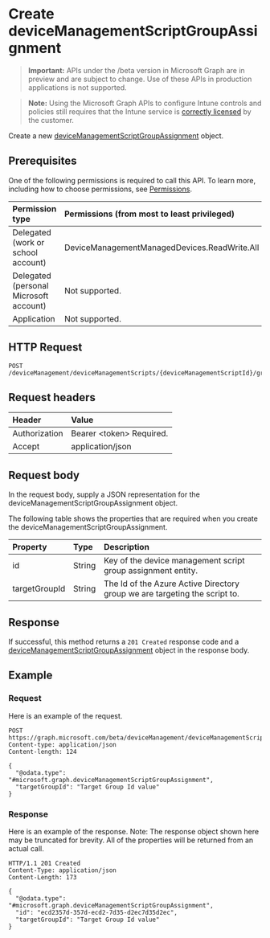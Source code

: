 ﻿# Create deviceManagementScriptGroupAssignment

> **Important:** APIs under the /beta version in Microsoft Graph are in preview and are subject to change. Use of these APIs in production applications is not supported.

> **Note:** Using the Microsoft Graph APIs to configure Intune controls and policies still requires that the Intune service is [correctly licensed](https://go.microsoft.com/fwlink/?linkid=839381) by the customer.

Create a new [deviceManagementScriptGroupAssignment](../resources/intune_devices_devicemanagementscriptgroupassignment.md) object.
## Prerequisites
One of the following permissions is required to call this API. To learn more, including how to choose permissions, see [Permissions](../../../concepts/permissions_reference.md).

|Permission type|Permissions (from most to least privileged)|
|:---|:---|
|Delegated (work or school account)|DeviceManagementManagedDevices.ReadWrite.All|
|Delegated (personal Microsoft account)|Not supported.|
|Application|Not supported.|

## HTTP Request
<!-- {
  "blockType": "ignored"
}
-->
``` http
POST /deviceManagement/deviceManagementScripts/{deviceManagementScriptId}/groupAssignments
```

## Request headers
|Header|Value|
|:---|:---|
|Authorization|Bearer &lt;token&gt; Required.|
|Accept|application/json|

## Request body
In the request body, supply a JSON representation for the deviceManagementScriptGroupAssignment object.

The following table shows the properties that are required when you create the deviceManagementScriptGroupAssignment.

|Property|Type|Description|
|:---|:---|:---|
|id|String|Key of the device management script group assignment entity.|
|targetGroupId|String|The Id of the Azure Active Directory group we are targeting the script to.|



## Response
If successful, this method returns a `201 Created` response code and a [deviceManagementScriptGroupAssignment](../resources/intune_devices_devicemanagementscriptgroupassignment.md) object in the response body.

## Example
### Request
Here is an example of the request.
``` http
POST https://graph.microsoft.com/beta/deviceManagement/deviceManagementScripts/{deviceManagementScriptId}/groupAssignments
Content-type: application/json
Content-length: 124

{
  "@odata.type": "#microsoft.graph.deviceManagementScriptGroupAssignment",
  "targetGroupId": "Target Group Id value"
}
```

### Response
Here is an example of the response. Note: The response object shown here may be truncated for brevity. All of the properties will be returned from an actual call.
``` http
HTTP/1.1 201 Created
Content-Type: application/json
Content-Length: 173

{
  "@odata.type": "#microsoft.graph.deviceManagementScriptGroupAssignment",
  "id": "ecd2357d-357d-ecd2-7d35-d2ec7d35d2ec",
  "targetGroupId": "Target Group Id value"
}
```






